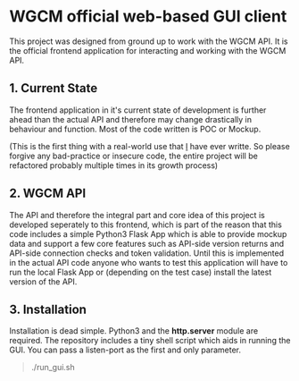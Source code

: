 # WGCM official web-based GUI client
This project was designed from ground up to work with the WGCM API. It is the official frontend application for interacting and working with the WGCM API.


## 1. Current State
The frontend application in it's current state of development is further ahead than the actual API and therefore may change drastically in behaviour and function. Most of the code written is POC or Mockup.

(This is the first thing with a real-world use that [I](https://github.com/CC3301) have ever writte. So please forgive any bad-practice or insecure code, the entire project will be refactored probably multiple times in its growth process)

## 2. WGCM API
The API and therefore the integral part and core idea of this project is developed seperately to this frontend, which is part of the reason that this code includes a simple Python3 Flask App which is able to provide mockup data and support a few core features such as API-side version returns and API-side connection checks and token validation. Until this is implemented in the actual API code anyone who wants to test this application will have to run the local Flask App or (depending on the test case) install the latest version of the API.

## 3. Installation
Installation is dead simple. Python3 and the **http.server** module are required. The repository includes a tiny shell script which aids in running the GUI. You can pass a listen-port as the first and only parameter.

> ./run_gui.sh